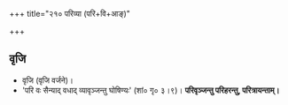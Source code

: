 +++
title="२१० परिव्या (परि+वि+आङ्)"

+++

## वृजि
- वृजि (वृजि वर्जने)।
- 'परि वः सैन्याद् वधाद् व्यावृञ्जन्तु घोषिण्यः' (शां० गृ० ३।९)। **परिवृञ्जन्तु परिहरन्तु, परित्रायन्ताम्।**
